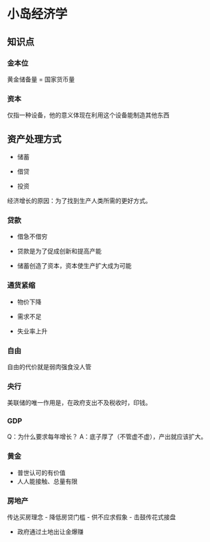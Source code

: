 # 小岛经济学

## 知识点

### 金本位

黄金储备量 = 国家货币量

### 资本

仅指一种设备，他的意义体现在利用这个设备能制造其他东西

## 资产处理方式

- 储蓄

- 借贷

- 投资

经济增长的原因：为了找到生产人类所需的更好方式。

### 贷款

- 借急不借穷

- 贷款是为了促成创新和提高产能

- 储蓄创造了资本，资本使生产扩大成为可能



### 通货紧缩

- 物价下降

- 需求不足

- 失业率上升

### 自由

自由的代价就是弱肉强食没人管


### 央行
美联储的唯一作用是，在政府支出不及税收时，印钱。

### GDP
Q：为什么要求每年增长？
A：底子厚了（不管虚不虚），产出就应该扩大。

### 黄金
- 普世认可的有价值
- 人人能接触、总量有限

### 房地产
传达买房理念 - 降低房贷门槛 - 供不应求假象 - 击鼓传花式接盘
- 政府通过土地出让金爆赚

